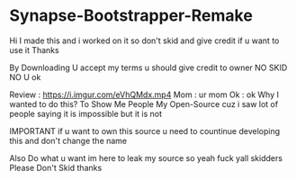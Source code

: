 # Synapse-Bootstrapper-Remake
Hi I made this and i worked on it so don't skid and give credit if u want to use it Thanks

By Downloading U accept my terms 
u should give credit to owner
NO SKID
NO U 
ok


Review : https://i.imgur.com/eVhQMdx.mp4
Mom : ur mom 
Ok : ok 
Why I wanted to do this?
To Show Me People My Open-Source cuz i saw lot of people saying it is impossible but it is not


IMPORTANT if u want to own this source 
u need to countinue developing this and don't change the name



Also Do what u want im here to leak my source so yeah fuck yall skidders
Please Don't Skid thanks
